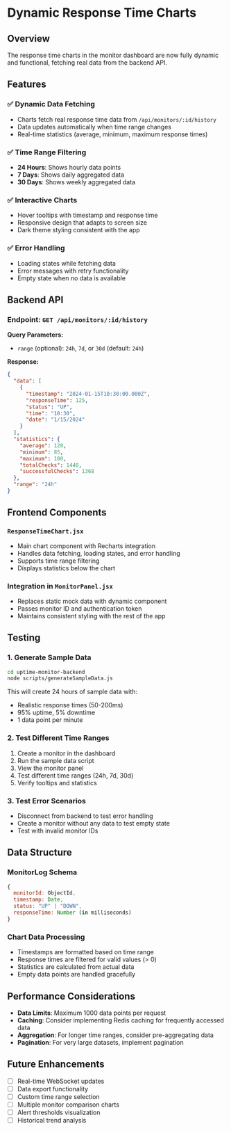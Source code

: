 # Dynamic Response Time Charts

## Overview

The response time charts in the monitor dashboard are now fully dynamic and functional, fetching real data from the backend API.

## Features

### ✅ **Dynamic Data Fetching**

- Charts fetch real response time data from `/api/monitors/:id/history`
- Data updates automatically when time range changes
- Real-time statistics (average, minimum, maximum response times)

### ✅ **Time Range Filtering**

- **24 Hours**: Shows hourly data points
- **7 Days**: Shows daily aggregated data
- **30 Days**: Shows weekly aggregated data

### ✅ **Interactive Charts**

- Hover tooltips with timestamp and response time
- Responsive design that adapts to screen size
- Dark theme styling consistent with the app

### ✅ **Error Handling**

- Loading states while fetching data
- Error messages with retry functionality
- Empty state when no data is available

## Backend API

### Endpoint: `GET /api/monitors/:id/history`

**Query Parameters:**

- `range` (optional): `24h`, `7d`, or `30d` (default: `24h`)

**Response:**

```json
{
  "data": [
    {
      "timestamp": "2024-01-15T10:30:00.000Z",
      "responseTime": 125,
      "status": "UP",
      "time": "10:30",
      "date": "1/15/2024"
    }
  ],
  "statistics": {
    "average": 120,
    "minimum": 85,
    "maximum": 180,
    "totalChecks": 1440,
    "successfulChecks": 1368
  },
  "range": "24h"
}
```

## Frontend Components

### `ResponseTimeChart.jsx`

- Main chart component with Recharts integration
- Handles data fetching, loading states, and error handling
- Supports time range filtering
- Displays statistics below the chart

### Integration in `MonitorPanel.jsx`

- Replaces static mock data with dynamic component
- Passes monitor ID and authentication token
- Maintains consistent styling with the rest of the app

## Testing

### 1. Generate Sample Data

```bash
cd uptime-monitor-backend
node scripts/generateSampleData.js
```

This will create 24 hours of sample data with:

- Realistic response times (50-200ms)
- 95% uptime, 5% downtime
- 1 data point per minute

### 2. Test Different Time Ranges

1. Create a monitor in the dashboard
2. Run the sample data script
3. View the monitor panel
4. Test different time ranges (24h, 7d, 30d)
5. Verify tooltips and statistics

### 3. Test Error Scenarios

- Disconnect from backend to test error handling
- Create a monitor without any data to test empty state
- Test with invalid monitor IDs

## Data Structure

### MonitorLog Schema

```javascript
{
  monitorId: ObjectId,
  timestamp: Date,
  status: "UP" | "DOWN",
  responseTime: Number (in milliseconds)
}
```

### Chart Data Processing

- Timestamps are formatted based on time range
- Response times are filtered for valid values (> 0)
- Statistics are calculated from actual data
- Empty data points are handled gracefully

## Performance Considerations

- **Data Limits**: Maximum 1000 data points per request
- **Caching**: Consider implementing Redis caching for frequently accessed data
- **Aggregation**: For longer time ranges, consider pre-aggregating data
- **Pagination**: For very large datasets, implement pagination

## Future Enhancements

- [ ] Real-time WebSocket updates
- [ ] Data export functionality
- [ ] Custom time range selection
- [ ] Multiple monitor comparison charts
- [ ] Alert thresholds visualization
- [ ] Historical trend analysis
